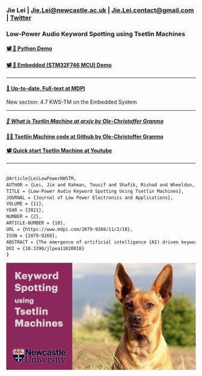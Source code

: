 ### Jie Lei | Jie.Lei@newcastle.ac.uk |  Jie.Lei.contact@gmail.com | [Twitter](https://twitter.com/That_JieLei)

### **Low-Power Audio Keyword Spotting using Tsetlin Machines**


#### [📽 🐍 Python Demo](https://youtu.be/JW0tztpjX8k)

#### [📽 📱 Embedded (STM32F746 MCU) Demo ](https://youtu.be/M_lY8SJH3yo)

---

#### [📜 Up-to-date, Full-text at MDPI ](https://www.mdpi.com/2079-9268/11/2/18/htm)
New section: 4.7 KWS-TM on the Embedded System

---

##### [📜 What is Tsetlin Machine at arxiv by Ole-Christoffer Granmo](https://arxiv.org/abs/1804.01508)

#### [👨‍💻 Tsetlin Machine code at Github by Ole-Christoffer Granmo](https://github.com/cair/TsetlinMachine)

#### [📽 Quick start Tsetlin Machine at Youtube](https://youtube.com/playlist?list=PLQTEHj1nqgNmBHtiw5l5cOs986WUKp8FZ)


---

```bash

@Article{LeiLowPowerKWSTM,
AUTHOR = {Lei, Jie and Rahman, Tousif and Shafik, Rishad and Wheeldon, Adrian and Yakovlev, Alex and Granmo, Ole-Christoffer and Kawsar, Fahim and Mathur, Akhil},
TITLE = {Low-Power Audio Keyword Spotting Using Tsetlin Machines},
JOURNAL = {Journal of Low Power Electronics and Applications},
VOLUME = {11},
YEAR = {2021},
NUMBER = {2},
ARTICLE-NUMBER = {18},
URL = {https://www.mdpi.com/2079-9268/11/2/18},
ISSN = {2079-9268},
ABSTRACT = {The emergence of artificial intelligence (AI) driven keyword spotting (KWS) technologies has revolutionized human to machine interaction. Yet, the challenge of end-to-end energy efficiency, memory footprint and system complexity of current neural network (NN) powered AI-KWS pipelines has remained ever present. This paper evaluates KWS utilizing a learning automata powered machine learning algorithm called the Tsetlin Machine (TM). Through significant reduction in parameter requirements and choosing logic over arithmetic-based processing, the TM offers new opportunities for low-power KWS while maintaining high learning efficacy. In this paper, we explore a TM-based keyword spotting (KWS) pipeline to demonstrate low complexity with faster rate of convergence compared to NNs. Further, we investigate the scalability with increasing keywords and explore the potential for enabling low-power on-chip KWS.},
DOI = {10.3390/jlpea11020018}
}
```

![ ](pic.jpeg)

